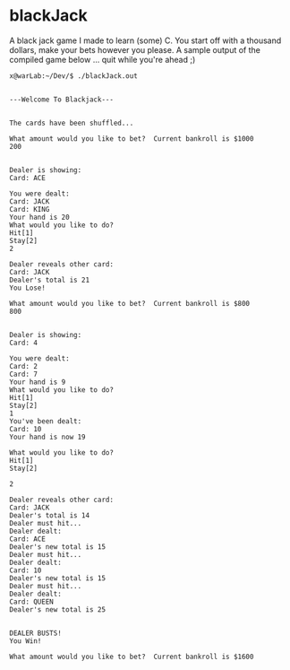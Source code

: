 # blackJack
A black jack game I made to learn (some) C. You start off with a thousand dollars, make your bets however you please. A sample output of the compiled game below ... quit while you're ahead ;) 


```
x@warLab:~/Dev/$ ./blackJack.out


---Welcome To Blackjack---


The cards have been shuffled...

What amount would you like to bet?  Current bankroll is $1000
200


Dealer is showing:
Card: ACE

You were dealt:
Card: JACK
Card: KING
Your hand is 20
What would you like to do?
Hit[1]
Stay[2]
2

Dealer reveals other card:
Card: JACK
Dealer's total is 21
You Lose!

What amount would you like to bet?  Current bankroll is $800
800


Dealer is showing:
Card: 4

You were dealt:
Card: 2
Card: 7
Your hand is 9
What would you like to do?
Hit[1]
Stay[2]
1
You've been dealt:
Card: 10
Your hand is now 19

What would you like to do?
Hit[1]
Stay[2]

2

Dealer reveals other card:
Card: JACK
Dealer's total is 14
Dealer must hit...
Dealer dealt:
Card: ACE
Dealer's new total is 15
Dealer must hit...
Dealer dealt:
Card: 10
Dealer's new total is 15
Dealer must hit...
Dealer dealt:
Card: QUEEN
Dealer's new total is 25


DEALER BUSTS!
You Win!

What amount would you like to bet?  Current bankroll is $1600
```

